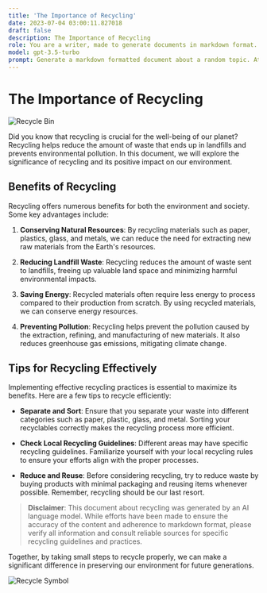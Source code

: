 ```yaml
---
title: 'The Importance of Recycling'
date: 2023-07-04 03:00:11.827018
draft: false
description: The Importance of Recycling
role: You are a writer, made to generate documents in markdown format. It is very important that all of the documents you generate are in valid markdown format.
model: gpt-3.5-turbo
prompt: Generate a markdown formatted document about a random topic. At the bottom, include a disclaimer explaining that the document was generated by you. The first line of the document should be the title. Make sure that the entire document is in proper markdown format, using a mix of various tags to make the document visually appealing.
---
```


# The Importance of Recycling

![Recycle Bin](https://example.com/recycle_bin.jpg)

Did you know that recycling is crucial for the well-being of our planet? Recycling helps reduce the amount of waste that ends up in landfills and prevents environmental pollution. In this document, we will explore the significance of recycling and its positive impact on our environment.

## Benefits of Recycling

Recycling offers numerous benefits for both the environment and society. Some key advantages include:

1. **Conserving Natural Resources**: By recycling materials such as paper, plastics, glass, and metals, we can reduce the need for extracting new raw materials from the Earth's resources.

2. **Reducing Landfill Waste**: Recycling reduces the amount of waste sent to landfills, freeing up valuable land space and minimizing harmful environmental impacts.

3. **Saving Energy**: Recycled materials often require less energy to process compared to their production from scratch. By using recycled materials, we can conserve energy resources.

4. **Preventing Pollution**: Recycling helps prevent the pollution caused by the extraction, refining, and manufacturing of new materials. It also reduces greenhouse gas emissions, mitigating climate change.

## Tips for Recycling Effectively

Implementing effective recycling practices is essential to maximize its benefits. Here are a few tips to recycle efficiently:

- **Separate and Sort**: Ensure that you separate your waste into different categories such as paper, plastic, glass, and metal. Sorting your recyclables correctly makes the recycling process more efficient.

- **Check Local Recycling Guidelines**: Different areas may have specific recycling guidelines. Familiarize yourself with your local recycling rules to ensure your efforts align with the proper processes.

- **Reduce and Reuse**: Before considering recycling, try to reduce waste by buying products with minimal packaging and reusing items whenever possible. Remember, recycling should be our last resort.

> **Disclaimer**: This document about recycling was generated by an AI language model. While efforts have been made to ensure the accuracy of the content and adherence to markdown format, please verify all information and consult reliable sources for specific recycling guidelines and practices.

Together, by taking small steps to recycle properly, we can make a significant difference in preserving our environment for future generations.

![Recycle Symbol](https://example.com/recycle_symbol.png)
